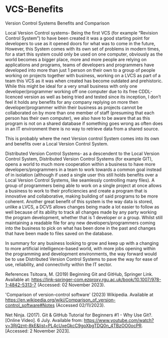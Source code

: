 # VCS-Benefits

Version Control Systems Benefits and Comparison 

Local Version Control systems- Being the first VCS (for example “Revision Control System”) to have been created it was a good starting point for developers to use as it opened doors for what was to come in the future, However, this System comes with its own set of problems in modern times, for a start this system could only be used on one computer, obviously as the world becomes a bigger place, more and more people are relying on applications and programs, teams of developers and programmers have developed into more than just 1 person on their own to a group of people working on projects together with business, working on a LVCS as part of a team this VCS as it was when created has become outdated and prehistoric. While this might be ideal for a very small business with only one developer/programmer working off one computer due to its free CDDL-licenced version as well as being tried and tested since its inception, I don’t feel it holds any benefits for any company replying on more then developer/programmer within their business as projects cannot be collaborated on by more than one member of staff (presuming that each person has their own computer), we also have to be aware that as this program is not on a shared database if something goes wrong as often does in an IT environment there is no way to retrieve data from a shared source.  

This is probably where the next Version control System comes into its own and benefits over a Local Version Control System.

Distributed Version Control Systems- as a descendent to the Local Version Control System, Distributed Version Control Systems (for example GIT), opens a world to much more cooperation within a business to have more developers/programmers in a team to work towards a common goal instead of in isolation (although if used a single user this still holds benefits over a Local Version Control Systems, like seamlessly controlling many files). A group of programmers being able to work on a single project at once allows a business to work to their proficiencies and create a program that is innovative and collaborative, making building of said programs to be more coherent. Another great benefit of this system is the way data is stored, unlike a LVCS, a DCVS allows changes being made a lot easier to follow as well because of its ability to track all changes made by any party working the program development, whether that is 1 developer or a group. Whilst still maintaining a readable file for any new developers/programmers coming into the business to pick on what has been done in the past and changes that have been made to files saved on the database.

In summary for any business looking to grow and keep up with a changing to more artificial intelligence-based world, with more jobs opening within the programming and development environments, the way forward would be to use Distributed Version Control Systems to pave the way for ease of use, reliability, and connectivity within the IT sector.



References
Tsitoara, M. (2019) Beginning Git and GitHub, Springer Link. Available at: https://link-springer-com.ezproxy.rgu.ac.uk/book/10.1007/978-1-4842-5313-7 (Accessed: 02 November 2023). 

'Comparison of version-control software' (2023) Wikipedia. Available at https://en.wikipedia.org/wiki/Comparison_of_version-control_software#Notes (Accessed 02/11/2023).

Net Ninja. (2017). Git & GitHub Tutorial for Beginners #1 - Why Use Git?. [Online Video]. 6 July. Available from: https://www.youtube.com/watch?v=3RjQznt-8kE&list=PL4cUxeGkcC9goXbgTDQ0n_4TBzOO0ocPR. [Accessed: 2 November 2023].
